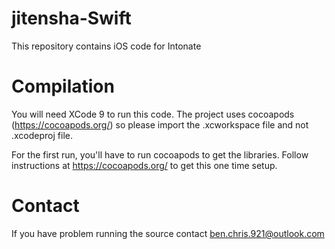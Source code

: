 # jitensha-Swift
This repository contains iOS code for Intonate

# Compilation
You will need XCode 9 to run this code. The project uses cocoapods (https://cocoapods.org/) so please import the .xcworkspace file and not .xcodeproj file.

For the first run, you'll have to run cocoapods to get the libraries. Follow instructions at https://cocoapods.org/ to get this one time setup.

# Contact
If you have problem running the source contact ben.chris.921@outlook.com

